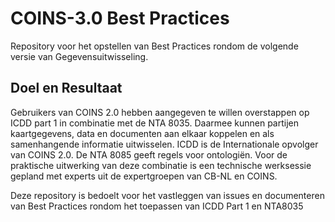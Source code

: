 # COINS-3.0 Best Practices 

Repository voor het opstellen van Best Practices rondom de volgende versie van Gegevensuitwisseling.

## Doel en Resultaat

Gebruikers van COINS 2.0 hebben aangegeven te willen overstappen op ICDD part 1 in combinatie met de NTA 8035. Daarmee kunnen partijen kaartgegevens, data en documenten aan elkaar koppelen en als samenhangende informatie uitwisselen. ICDD is de Internationale opvolger van COINS 2.0. De NTA 8085 geeft regels voor ontologiën. Voor de praktische uitwerking van deze combinatie is een technische werksessie gepland met experts uit de expertgroepen van CB-NL en COINS.

Deze repository is bedoelt voor het vastleggen van issues en documenteren van Best Practices rondom het toepassen van ICDD Part 1 en NTA8035